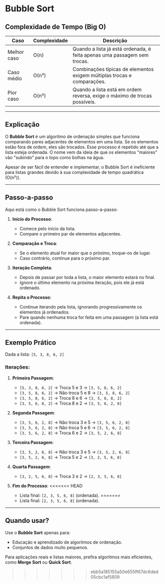 # Bubble Sort

## Complexidade de Tempo (Big O)

| Caso                    | Complexidade | Descrição                                                                 |
|-------------------------|--------------|---------------------------------------------------------------------------|
| Melhor caso             | O(n)         | Quando a lista já está ordenada, é feita apenas uma passagem sem trocas.  |
| Caso médio              | O(n²)        | Combinações típicas de elementos exigem múltiplas trocas e comparações.   |
| Pior caso               | O(n²)        | Quando a lista está em ordem reversa, exige o máximo de trocas possíveis. |


---

## Explicação

O **Bubble Sort** é um algoritmo de ordenação simples que funciona comparando pares adjacentes de elementos em uma lista. Se os elementos estão fora de ordem, eles são trocados. Esse processo é repetido até que a lista esteja ordenada. O nome vem da ideia de que os elementos "maiores" vão "subindo" para o topo como bolhas na água.

Apesar de ser fácil de entender e implementar, o Bubble Sort é ineficiente para listas grandes devido à sua complexidade de tempo quadrática (O(n²)).

---

## Passo-a-passo

Aqui está como o Bubble Sort funciona passo-a-passo:

1. **Início do Processo**:
   - Comece pelo início da lista.
   - Compare o primeiro par de elementos adjacentes.

2. **Comparação e Troca**:
   - Se o elemento atual for maior que o próximo, troque-os de lugar.
   - Caso contrário, continue para o próximo par.

3. **Iteração Completa**:
   - Depois de passar por toda a lista, o maior elemento estará no final.
   - Ignore o último elemento na próxima iteração, pois ele já está ordenado.

4. **Repita o Processo**:
   - Continue iterando pela lista, ignorando progressivamente os elementos já ordenados.
   - Pare quando nenhuma troca for feita em uma passagem (a lista está ordenada).

---

## Exemplo Prático

Dada a lista: `[5, 3, 8, 6, 2]`

### Iterações:
1. **Primeira Passagem**:
   - `[5, 3, 8, 6, 2]` → Troca 5 e 3 → `[3, 5, 8, 6, 2]`
   - `[3, 5, 8, 6, 2]` → Não troca 5 e 8 → `[3, 5, 8, 6, 2]`
   - `[3, 5, 8, 6, 2]` → Troca 8 e 6 → `[3, 5, 6, 8, 2]`
   - `[3, 5, 6, 8, 2]` → Troca 8 e 2 → `[3, 5, 6, 2, 8]`

2. **Segunda Passagem**:
   - `[3, 5, 6, 2, 8]` → Não troca 3 e 5 → `[3, 5, 6, 2, 8]`
   - `[3, 5, 6, 2, 8]` → Não troca 5 e 6 → `[3, 5, 6, 2, 8]`
   - `[3, 5, 6, 2, 8]` → Troca 6 e 2 → `[3, 5, 2, 6, 8]`

3. **Terceira Passagem**:
   - `[3, 5, 2, 6, 8]` → Não troca 3 e 5 → `[3, 5, 2, 6, 8]`
   - `[3, 5, 2, 6, 8]` → Troca 5 e 2 → `[3, 2, 5, 6, 8]`

4. **Quarta Passagem**:
   - `[3, 2, 5, 6, 8]` → Troca 3 e 2 → `[2, 3, 5, 6, 8]`

5. **Fim do Processo**:
<<<<<<< HEAD
   - Lista final: `[2, 3, 5, 6, 8]` (ordenada).
=======
   - Lista final: `[2, 3, 5, 6, 8]` (ordenada).
  
---

## Quando usar?

Use o **Bubble Sort** apenas para:
   - Educação e aprendizado de algoritmos de ordenação.
   - Conjuntos de dados muito pequenos.

Para aplicações reais e listas maiores, prefira algoritmos mais eficientes, como **Merge Sort** ou **Quick Sort**.
>>>>>>> ebb5a185155a50e655ff67dc6ded05cbc1af5809
